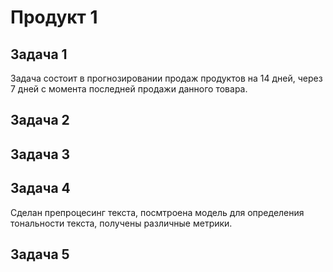 # Продукт 1  

## Задача 1  
Задача состоит в прогнозировании продаж продуктов на 14 дней, через 7 дней с момента последней продажи данного товара.
## Задача 2  


## Задача 3  



## Задача 4  
Сделан препроцесинг текста, посмтроена модель для определения тональности текста, получены различные метрики.

## Задача 5  
